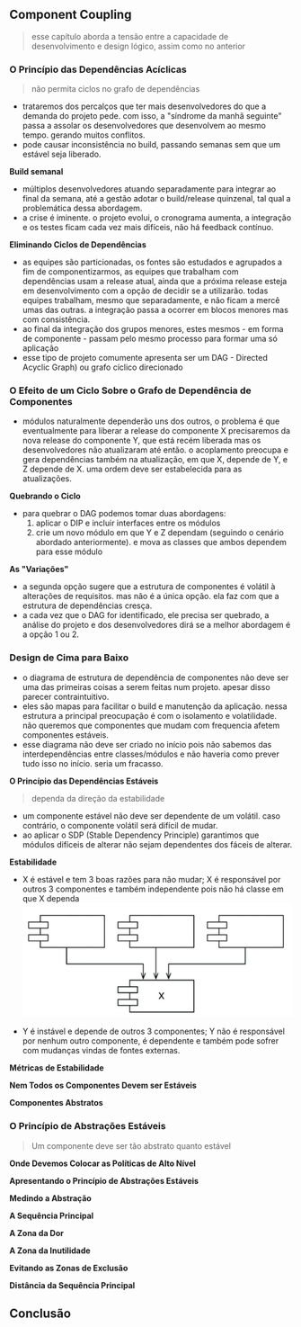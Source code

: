 ## Component Coupling
> esse capítulo aborda a tensão entre a capacidade de desenvolvimento e design
lógico, assim como no anterior

### O Princípio das Dependências Acíclicas
> não permita ciclos no grafo de dependências
  - trataremos dos percalços que ter mais desenvolvedores do que a demanda do
  projeto pede. com isso, a "síndrome da manhã seguinte" passa a assolar os
  desenvolvedores que desenvolvem ao mesmo tempo. gerando muitos conflitos.
  - pode causar inconsistência no build, passando semanas sem que um estável
  seja liberado.

**Build semanal**
  - múltiplos desenvolvedores atuando separadamente para integrar ao final da
  semana, até a gestão adotar o build/release quinzenal, tal qual a problemática
  dessa abordagem.
  - a crise é iminente. o projeto evolui, o cronograma aumenta, a integração e
  os testes ficam cada vez mais difíceis, não há feedback contínuo.

**Eliminando Ciclos de Dependências**
  - as equipes são particionadas, os fontes são estudados e agrupados a fim de
  componentizarmos, as equipes que trabalham com dependências usam a release
  atual, ainda que a próxima release esteja em desenvolvimento com a opção de
  decidir se a utilizarão. todas equipes trabalham, mesmo que separadamente, e
  não ficam a mercê umas das outras. a integração passa a ocorrer em blocos
  menores mas com consistência.
  - ao final da integração dos grupos menores, estes mesmos - em forma de
  componente - passam pelo mesmo processo para formar uma só aplicação
  - esse tipo de projeto comumente apresenta ser um DAG - Directed Acyclic
  Graph) ou grafo cíclico direcionado

### O Efeito de um Ciclo Sobre o Grafo de Dependência de Componentes
  - módulos naturalmente dependerão uns dos outros, o problema é que
  eventualmente para liberar a release do componente X precisaremos da nova
  release do componente Y, que está recém liberada mas os desenvolvedores
  não atualizaram até então. o acoplamento preocupa e gera dependências também
  na atualização, em que X, depende de Y, e Z depende de X. uma ordem deve ser
  estabelecida para as atualizações.

**Quebrando o Ciclo**
  - para quebrar o DAG podemos tomar duas abordagens:
    1. aplicar o DIP e incluir interfaces entre os módulos
    2. crie um novo módulo em que Y e Z dependam (seguindo o cenário abordado
       anteriormente). e mova as classes que ambos dependem para esse módulo

**As "Variações"**
  - a segunda opção sugere que a estrutura de componentes é volátil à alterações
  de requisitos. mas não é a única opção. ela faz com que a estrutura de
  dependências cresça.
  - a cada vez que o DAG for identificado, ele precisa ser quebrado, a análise
  do projeto e dos desenvolvedores dirá se a melhor abordagem é a opção 1 ou 2.

### Design de Cima para Baixo
  - o diagrama de estrutura de dependência de componentes não deve ser uma das primeiras
  coisas a serem feitas num projeto. apesar disso parecer contraintuitivo.
  - eles são mapas para facilitar o build e manutenção da aplicação. nessa
  estrutura a principal preocupação é com o isolamento e volatilidade. não
  queremos que componentes que mudam com frequencia afetem componentes estáveis.
  - esse diagrama não deve ser criado no início pois não sabemos das
  interdependências entre classes/módulos e não haveria como prever tudo isso no
  início. seria um fracasso.

**O Princípio das Dependências Estáveis**
> dependa da direção da estabilidade
  - um componente estável não deve ser dependente de um volátil. caso contrário,
  o componente volátil será difícil de mudar.
  - ao aplicar o SDP (Stable Dependency Principle) garantimos que módulos
  difíceis de alterar não sejam dependentes dos fáceis de alterar.

**Estabilidade**
  - X é estável e tem 3 boas razões para não mudar; X é responsável por outros 3
  componentes e também independente pois não há classe em que X dependa
  ![figure 14.5 page 109](./component_coupling_figure_14_5.png)

  - Y é instável e depende de outros 3 componentes; Y não é responsável por nenhum
  outro componente, é dependente e também pode sofrer com mudanças vindas de
  fontes externas.

**Métricas de Estabilidade**

**Nem Todos os Componentes Devem ser Estáveis**

**Componentes Abstratos**

### O Princípio de Abstrações Estáveis
> Um componente deve ser tão abstrato quanto estável

**Onde Devemos Colocar as Políticas de Alto Nível**

**Apresentando o Princípio de Abstrações Estáveis**

**Medindo a Abstração**

**A Sequência Principal**

**A Zona da Dor**

**A Zona da Inutilidade**

**Evitando  as Zonas de Exclusão**

**Distância da Sequência Principal**

## Conclusão

